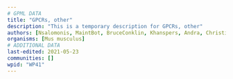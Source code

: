 ```yaml
---
# GPML DATA
title: "GPCRs, other"
description: "This is a temporary description for GPCRs, other"
authors: [Nsalomonis, MaintBot, BruceConklin, Khanspers, Andra, Christine Chichester, Eweitz]
organisms: [Mus musculus]
# ADDITIONAL DATA
last-edited: 2021-05-23
communities: []
wpid: "WP41"
---
```


